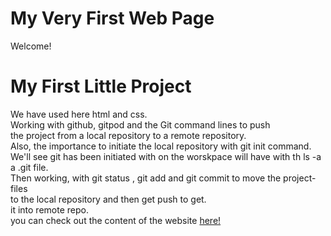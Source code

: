 # My Very First Web Page
Welcome!  
# My First Little Project

We have used here html and css.   
Working with github, gitpod and the Git command lines to push   
the project from a local repository to a remote repository.  
Also, the importance to initiate the local repository with git init command.  
 We'll see git has been initiated with on the worskpace will have 
with th ls -a a .git file.  
Then working, with git status , git add and git commit to move the project-files   
to the local repository and then get push to get.  
it into remote repo.  
you can check out the content of the website <a href="https://igna2019.github.io/my-first-website/" target="_blank">here!</a>